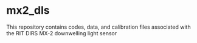 # mx2_dls
This repository contains codes, data, and calibration files associated with the RIT DIRS MX-2 downwelling light sensor
